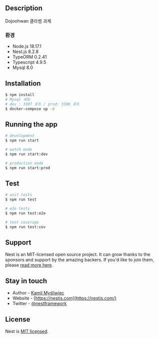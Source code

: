 ## Description

Dojoohwan 클라썸 과제

### 환경
- Node.js 18.17.1
- Nest.js 8.2.8
- TypeORM 0.2.41
- Typescript 4.9.5
- Mysql 8.0

## Installation

```bash
$ npm install
# Mysql 세팅
# dev : 3307 포트 / prod: 3308 포트
$ docker-compose up -d
```

## Running the app

```bash
# development
$ npm run start

# watch mode
$ npm run start:dev

# production mode
$ npm run start:prod
```

## Test

```bash
# unit tests
$ npm run test

# e2e tests
$ npm run test:e2e

# test coverage
$ npm run test:cov
```

## Support

Nest is an MIT-licensed open source project. It can grow thanks to the sponsors and support by the amazing backers. If you'd like to join them, please [read more here](https://docs.nestjs.com/support).

## Stay in touch

- Author - [Kamil Myśliwiec](https://kamilmysliwiec.com)
- Website - [https://nestjs.com](https://nestjs.com/)
- Twitter - [@nestframework](https://twitter.com/nestframework)

## License

Nest is [MIT licensed](LICENSE).
